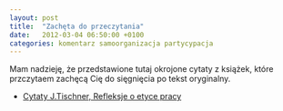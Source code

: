 ```yaml
---
layout: post
title:  "Zachęta do przeczytania"
date:   2012-03-04 06:50:00 +0100
categories: komentarz samoorganizacja partycypacja
---
```


Mam nadzieję, że przedstawione tutaj okrojone cytaty z książek, które przczytaem zachęcą Cię do sięgnięcia po tekst oryginalny.

* [Cytaty J.Tischner, Refleksje o etyce pracy]({{site.baseurl}}/assets/files/Cytaty-J.Tischner,-Refleksje_o_etyce_pracy.html) 

